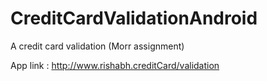 # CreditCardValidationAndroid
A credit card validation (Morr assignment)

App link : http://www.rishabh.creditCard/validation
